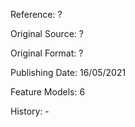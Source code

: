 Reference: ?

Original Source: ?

Original Format: ?

Publishing Date: 16/05/2021

Feature Models: 6

History: -
